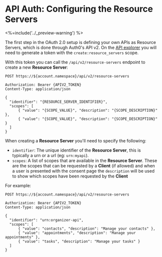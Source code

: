 # API Auth: Configuring the Resource Servers
<%=include('../_preview-warning') %>

The first step in the OAuth 2.0 setup is defining your own APIs as Resource Servers, which is done through Auth0's API v2. On the [API explorer](/api/v2) you will need to generate a token with the `create:resource_servers` scope.

With this token you can call the `/api/v2/resource-servers` endpoint to create a new **Resource Server**:

```text
POST https://${account.namespace}/api/v2/resource-servers

Authorization: Bearer {APIV2_TOKEN}
Content-Type: application/json

{
  "identifier": "{RESOURCE_SERVER_IDENTIFIER}",
  "scopes": [
      { "value": "{SCOPE_VALUE}", "description": "{SCOPE_DESCRIPTION}" },
      { "value": "{SCOPE_VALUE}", "description": "{SCOPE_DESCRIPTION}" }
  ]
}
```

When creating a **Resource Server** you'll need to specify the following:

 - `identifier`: The unique identifier of the **Resource Server**, this is typically a urn or a url (eg: `urn:myapi`).
 - `scopes`: A list of scopes that are available in the **Resource Server**. These are the scopes that can be requested by a **Client** (if allowed) and when a user is presented with the consent page the `description` will be used to show which scopes have been requested by the **Client**

For example:

```text
POST https://${account.namespace}/api/v2/resource-servers

Authorization: Bearer {APIV2_TOKEN}
Content-Type: application/json

{
  "identifier": "urn:organizer-api",
  "scopes": [
      { "value": "contacts", "description": "Manage your contacts" },
      { "value": "appointments", "description": "Manage your appointments" },
      { "value": "tasks", "description": "Manage your tasks" }
  ]
}
```
